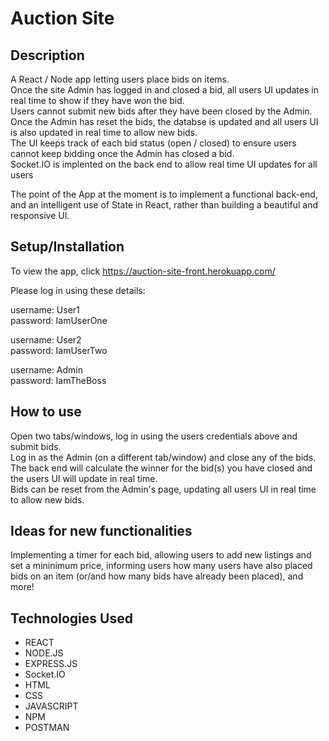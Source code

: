 # Auction Site
 

## Description
A React / Node app letting users place bids on items. <br />
Once the site Admin has logged in and closed a bid, all users UI updates in real time to show if they have won the bid. <br />
Users cannot submit new bids after they have been closed by the Admin. <br />
Once the Admin has reset the bids, the databse is updated and all users UI is also updated in real time to allow new bids. <br />
The UI keeps track of each bid status (open / closed) to ensure users cannot keep bidding once the Admin has closed a bid. <br />
Socket.IO is implented on the back end to allow real time UI updates for all users <br />

The point of the App at the moment is to implement a functional back-end, and an intelligent use of State in React, rather than building a beautiful and responsive UI.

## Setup/Installation
To view the app, click https://auction-site-front.herokuapp.com/

Please log in using these details: 

username: User1<br />
password: IamUserOne

username: User2<br />
password: IamUserTwo 

username: Admin<br />
password: IamTheBoss 


## How to use
Open two tabs/windows, log in using the users credentials above and submit bids.<br />
Log in as the Admin (on a different tab/window) and close any of the bids.<br />
The back end will calculate the winner for the bid(s) you have closed and the users UI will update in real time.<br />
Bids can be reset from the Admin's page, updating all users UI in real time to allow new bids. 


## Ideas for new functionalities
Implementing a timer for each bid, allowing users to add new listings and set a mininimum price, informing users how many users have also placed bids on an item (or/and how many bids have already been placed), and more!<br />


## Technologies Used
* REACT
* NODE.JS
* EXPRESS.JS
* Socket.IO
* HTML
* CSS
* JAVASCRIPT
* NPM
* POSTMAN
